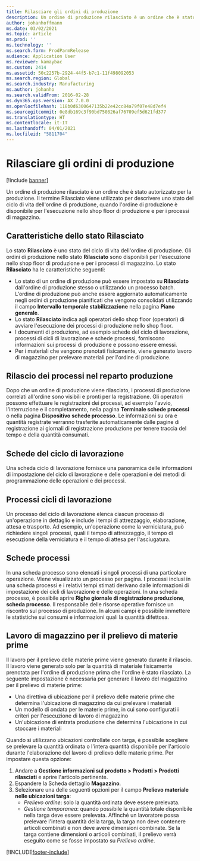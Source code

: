 ```yaml
---
title: Rilasciare gli ordini di produzione
description: Un ordine di produzione rilasciato è un ordine che è stato autorizzato per la produzione. Il termine Rilasciato viene utilizzato per descrivere uno stato del ciclo di vita dell'ordine di produzione, quando l'ordine di produzione è disponibile per l'esecuzione nello shop floor di produzione e per i processi di magazzino.
author: johanhoffmann
ms.date: 03/02/2021
ms.topic: article
ms.prod: ''
ms.technology: ''
ms.search.form: ProdParmRelease
audience: Application User
ms.reviewer: kamaybac
ms.custom: 2414
ms.assetid: 50c2257b-2924-44f5-b7c1-11f498092053
ms.search.region: Global
ms.search.industry: Manufacturing
ms.author: johanho
ms.search.validFrom: 2016-02-28
ms.dyn365.ops.version: AX 7.0.0
ms.openlocfilehash: 118b0d6300647135b22e42cc84a79f07e48d7ef4
ms.sourcegitcommit: 0e8db169c3f90bd750826af76709ef5d621fd377
ms.translationtype: HT
ms.contentlocale: it-IT
ms.lasthandoff: 04/01/2021
ms.locfileid: "5811704"
---
```

# <a name="release-production-orders"></a>Rilasciare gli ordini di produzione

[!include [banner](../includes/banner.md)]

Un ordine di produzione rilasciato è un ordine che è stato autorizzato per la produzione. Il termine Rilasciato viene utilizzato per descrivere uno stato del ciclo di vita dell'ordine di produzione, quando l'ordine di produzione è disponibile per l'esecuzione nello shop floor di produzione e per i processi di magazzino.

## <a name="characteristics-of-the-released-state"></a>Caratteristiche dello stato Rilasciato

Lo stato **Rilasciato** è uno stato del ciclo di vita dell'ordine di produzione. Gli ordini di produzione nello stato **Rilasciato** sono disponibili per l'esecuzione nello shop floor di produzione e per i processi di magazzino. Lo stato **Rilasciato** ha le caratteristiche seguenti:

- Lo stato di un ordine di produzione può essere impostato su **Rilasciato** dall'ordine di produzione stesso o utilizzando un processo batch. L'ordine di produzione può anche essere aggiornato automaticamente negli ordini di produzione pianificati che vengono consolidati utilizzando il campo **Intervallo temporale stabilizzazione** nella pagina **Piano generale**.
- Lo stato **Rilasciato** indica agli operatori dello shop floor (operatori) di avviare l'esecuzione dei processi di produzione nello shop floor.
- I documenti di produzione, ad esempio schede del ciclo di lavorazione, processi di cicli di lavorazione e schede processi, forniscono informazioni sui processi di produzione e possono essere emessi.
- Per i materiali che vengono prenotati fisicamente, viene generato lavoro di magazzino per prelevare materiali per l'ordine di produzione.

## <a name="releasing-jobs-to-the-shop-floor"></a>Rilascio dei processi nel reparto produzione

Dopo che un ordine di produzione viene rilasciato, i processi di produzione correlati all'ordine sono visibili e pronti per la registrazione. Gli operatori possono effettuare le registrazioni dei processi, ad esempio l'avvio, l'interruzione e il completamento, nella pagina **Terminale schede processi** o nella pagina **Dispositivo schede processo**. Le informazioni su ora e quantità registrate verranno trasferite automaticamente dalle pagine di registrazione ai giornali di registrazione produzione per tenere traccia del tempo e della quantità consumati.

## <a name="route-cards"></a>Schede del ciclo di lavorazione

Una scheda ciclo di lavorazione fornisce una panoramica delle informazioni di impostazione del ciclo di lavorazione e delle operazioni e dei metodi di programmazione delle operazioni e dei processi.

## <a name="route-jobs"></a>Processi cicli di lavorazione

Un processo del ciclo di lavorazione elenca ciascun processo di un'operazione in dettaglio e include i tempi di attrezzaggio, elaborazione, attesa e trasporto. Ad esempio, un'operazione come la verniciatura, può richiedere singoli processi, quali il tempo di attrezzaggio, il tempo di esecuzione della verniciatura e il tempo di attesa per l'asciugatura.

## <a name="job-cards"></a>Schede processi

In una scheda processo sono elencati i singoli processi di una particolare operazione. Viene visualizzato un processo per pagina. I processi inclusi in una scheda processi e i relativi tempi stimati derivano dalle informazioni di impostazione dei cicli di lavorazione e delle operazioni. In una scheda processo, è possibile aprire **Righe giornale di registrazione produzione**, **scheda processo**. Il responsabile delle risorse operative fornisce un riscontro sul processo di produzione. In alcuni campi è possibile immettere le statistiche sui consumi e informazioni quali la quantità difettosa.

## <a name="warehouse-work-for-raw-material-picking"></a>Lavoro di magazzino per il prelievo di materie prime

Il lavoro per il prelievo delle materie prime viene generato durante il rilascio. Il lavoro viene generato solo per la quantità di materiale fisicamente prenotata per l'ordine di produzione prima che l'ordine è stato rilasciato. La seguente impostazione è necessaria per generare il lavoro del magazzino per il prelievo di materie prime:

- Una direttiva di ubicazione per il prelievo delle materie prime che determina l'ubicazione di magazzino da cui prelevare i materiali
- Un modello di ondata per le materie prime, in cui sono configurati i criteri per l'esecuzione di lavoro di magazzino
- Un'ubicazione di entrata produzione che determina l'ubicazione in cui stoccare i materiali

Quando si utilizzano ubicazioni controllate con targa, è possibile scegliere se prelevare la quantità ordinata o l'intera quantità disponibile per l'articolo durante l'elaborazione del lavoro di prelievo delle materie prime. Per impostare questa opzione:

1. Andare a **Gestione informazioni sul prodotto \> Prodotti \> Prodotti rilasciati** e aprire l'articolo pertinente.
1. Espandere la Scheda dettaglio **Magazzino**.
1. Selezionare una delle seguenti opzioni per il campo **Prelievo materiale nelle ubicazioni targa**:
    - *Prelievo ordine*: solo la quantità ordinata deve essere prelevata.
    - *Gestione temporanea*: quando possibile la quantità totale disponibile nella targa deve essere prelevata. Affinché un lavoratore possa prelevare l'intera quantità della targa, la targa non deve contenere articoli combinati e non deve avere dimensioni combinate. Se la targa contiene dimensioni o articoli combinati, il prelievo verrà eseguito come se fosse impostato su *Prelievo ordine*.

[!INCLUDE[footer-include](../../includes/footer-banner.md)]
